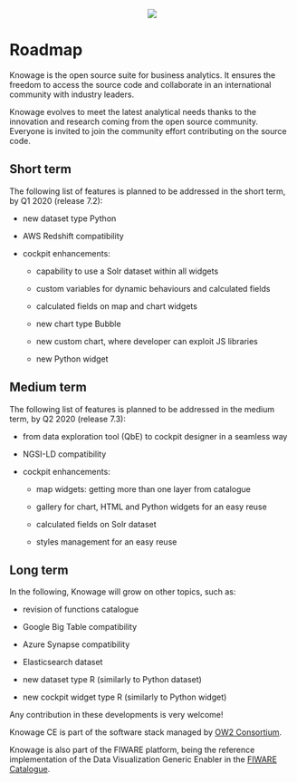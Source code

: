 <p align="center">
<img src="https://www.knowage-suite.com/site/wp-content/uploads/2016/03/KNOWAGE_logo_color.png">
</p>


# Roadmap

Knowage is the open source suite for business analytics. It ensures the freedom to access the source code and collaborate in an international community with industry leaders.

Knowage evolves to meet the latest analytical needs thanks to the innovation and research coming from the open source community. Everyone is invited to join the community effort contributing on the source code.



## Short term

The following list of features is planned to be addressed in the short term, by Q1 2020 (release 7.2):

* new dataset type Python

* AWS Redshift compatibility

* cockpit enhancements:

	- capability to use a Solr dataset within all widgets
	
	- custom variables for dynamic behaviours and calculated fields
	
	- calculated fields on map and chart widgets
	
	- new chart type Bubble
	
	- new custom chart, where developer can exploit JS libraries
	
	- new Python widget
 


## Medium term

The following list of features is planned to be addressed in the medium term, by Q2 2020 (release 7.3):

* from data exploration tool (QbE) to cockpit designer in a seamless way

* NGSI-LD compatibility

* cockpit enhancements:

	- map widgets: getting more than one layer from catalogue
	
	- gallery for chart, HTML and Python widgets for an easy reuse
	
	- calculated fields on Solr dataset
	
	- styles management for an easy reuse



## Long term

In the following, Knowage will grow on other topics, such as:

* revision of functions catalogue

* Google Big Table compatibility

* Azure Synapse compatibility

* Elasticsearch dataset

* new dataset type R (similarly to Python dataset)

* new cockpit widget type R (similarly to Python widget)



Any contribution in these developments is very welcome!

 

Knowage CE is part of the software stack managed by [OW2 Consortium](https://www.ow2.org/).

Knowage is also part of the FIWARE platform, being the reference implementation of the Data Visualization Generic Enabler in the [FIWARE Catalogue](https://www.fiware.org/developers/catalogue/).

